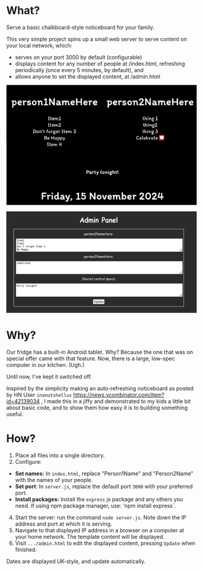 # What?

Serve a basic chalkboard-style noticeboard for your family.


This very simple project spins up a small web server to serve content on your local network, which:
- serves on your port 3000 by default (configurable)
- displays content for any number of people at /index.html, refreshing periodically (once every 5 minutes, by default), and
- allows anyone to set the displayed content, at /admin.html

![index page screenshot](index-screenshot.png)

![admin page screenshot](admin-screenshot.png)

# Why?

Our fridge has a built-in Android tablet. Why? Because the one that was on special offer came with that feature. Now, there is a large, low-spec computer in our kitchen. (Ugh.)

Until now, I've kept it switched off.

Inspired by the simplicity making an auto-refreshing noticeboard as posted by HN User `inanutshellus` https://news.ycombinator.com/item?id=42139034 , I made this in a jiffy and demonstrated to my kids a little bit about basic code, and to show them how easy it is to building something useful.

# How?

1. Place all files into a single directory.
2. Configure:
  - **Set names:** In `index.html`, replace "Person1Name" and "Person2Name" with the names of your people.
  - **Set port**: In `server.js`, replace the default port `3000` with your preferred port.
  - **Install packages:** Install the `express` js package and any others you need. If using npm package manager, use: 'npm install express`.

4. Start the server: run the command `node server.js`. Note down the IP address and port at which it is serving.
5. Navigate to that displayed IP address in a browser on a computer at your home network. The template content will be displayed.
6. Visit `.../admin.html` to edit the displayed content, pressing `Update` when finished.

Dates are displayed UK-style, and update automatically.
